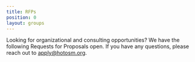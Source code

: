```yaml
---
title: RFPs
position: 0
layout: groups
---
```




Looking for organizational and consulting opportunities? We have the following Requests for Proposals open. If you have any questions, please reach out to [apply@hotosm.org](mailto:apply@hotosm.org).

